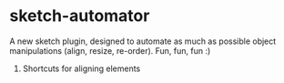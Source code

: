# sketch-automator
A new sketch plugin, designed to automate as much as possible object manipulations (align, resize, re-order). Fun, fun, fun :)

1. Shortcuts for aligning elements
